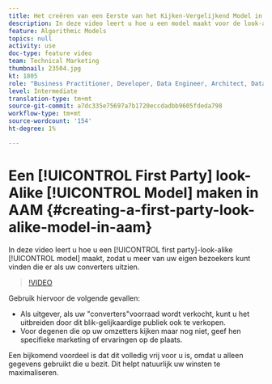 ```yaml
---
title: Het creëren van een Eerste van het Kijken-Vergelijkend Model in AAM
description: In deze video leert u hoe u een model maakt voor de look-alike van een eerste partij, zodat u meer van uw eigen bezoekers kunt vinden die er uitzien als uw converters.
feature: Algorithmic Models
topics: null
activity: use
doc-type: feature video
team: Technical Marketing
thumbnail: 23504.jpg
kt: 1805
role: "Business Practitioner, Developer, Data Engineer, Architect, Data Architect, Administrator, Leader"
level: Intermediate
translation-type: tm+mt
source-git-commit: a7dc335e75697a7b1720eccdadbb9605fdeda798
workflow-type: tm+mt
source-wordcount: '154'
ht-degree: 1%

---
```



# Een [!UICONTROL First Party] look-Alike [!UICONTROL Model] maken in AAM {#creating-a-first-party-look-alike-model-in-aam}

In deze video leert u hoe u een [!UICONTROL first party]-look-alike [!UICONTROL model] maakt, zodat u meer van uw eigen bezoekers kunt vinden die er als uw converters uitzien.

>[!VIDEO](https://video.tv.adobe.com/v/23504/?quality=12)

Gebruik hiervoor de volgende gevallen:

* Als uitgever, als uw &quot;converters&quot;voorraad wordt verkocht, kunt u het uitbreiden door dit blik-gelijkaardige publiek ook te verkopen.
* Voor degenen die op uw omzetters kijken maar nog niet, geef hen specifieke marketing of ervaringen op de plaats.

Een bijkomend voordeel is dat dit volledig vrij voor u is, omdat u alleen gegevens gebruikt die u bezit. Dit helpt natuurlijk uw winsten te maximaliseren.
